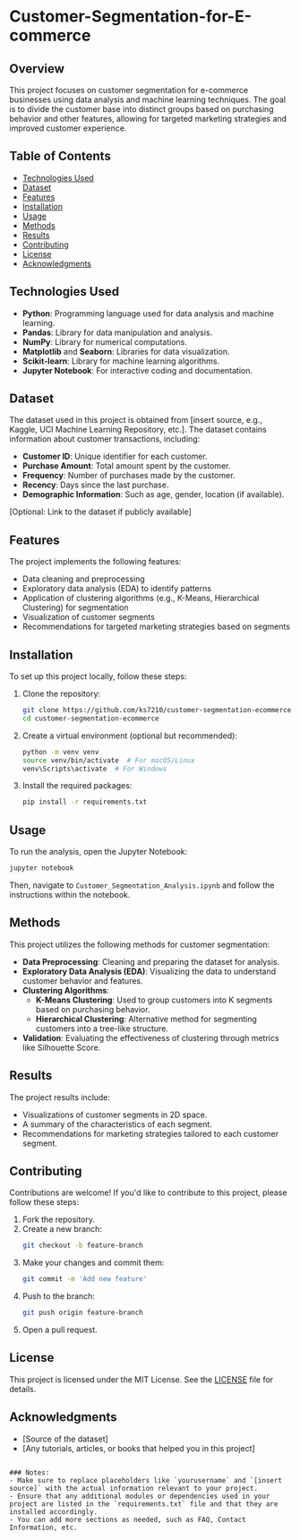 # Customer-Segmentation-for-E-commerce


## Overview

This project focuses on customer segmentation for e-commerce businesses using data analysis and machine learning techniques. The goal is to divide the customer base into distinct groups based on purchasing behavior and other features, allowing for targeted marketing strategies and improved customer experience.

## Table of Contents

- [Technologies Used](#technologies-used)
- [Dataset](#dataset)
- [Features](#features)
- [Installation](#installation)
- [Usage](#usage)
- [Methods](#methods)
- [Results](#results)
- [Contributing](#contributing)
- [License](#license)
- [Acknowledgments](#acknowledgments)

## Technologies Used

- **Python**: Programming language used for data analysis and machine learning.
- **Pandas**: Library for data manipulation and analysis.
- **NumPy**: Library for numerical computations.
- **Matplotlib** and **Seaborn**: Libraries for data visualization.
- **Scikit-learn**: Library for machine learning algorithms.
- **Jupyter Notebook**: For interactive coding and documentation.

## Dataset

The dataset used in this project is obtained from [insert source, e.g., Kaggle, UCI Machine Learning Repository, etc.]. The dataset contains information about customer transactions, including:

- **Customer ID**: Unique identifier for each customer.
- **Purchase Amount**: Total amount spent by the customer.
- **Frequency**: Number of purchases made by the customer.
- **Recency**: Days since the last purchase.
- **Demographic Information**: Such as age, gender, location (if available).

[Optional: Link to the dataset if publicly available]

## Features

The project implements the following features:

- Data cleaning and preprocessing
- Exploratory data analysis (EDA) to identify patterns
- Application of clustering algorithms (e.g., K-Means, Hierarchical Clustering) for segmentation
- Visualization of customer segments
- Recommendations for targeted marketing strategies based on segments

## Installation

To set up this project locally, follow these steps:

1. Clone the repository:
   ```bash
   git clone https://github.com/ks7210/customer-segmentation-ecommerce.git
   cd customer-segmentation-ecommerce


2. Create a virtual environment (optional but recommended):
   ```bash
   python -m venv venv
   source venv/bin/activate  # For macOS/Linux
   venv\Scripts\activate  # For Windows
   ```

3. Install the required packages:
   ```bash
   pip install -r requirements.txt
   ```

## Usage

To run the analysis, open the Jupyter Notebook:
```bash
jupyter notebook
```
Then, navigate to `Customer_Segmentation_Analysis.ipynb` and follow the instructions within the notebook.

## Methods

This project utilizes the following methods for customer segmentation:

- **Data Preprocessing**: Cleaning and preparing the dataset for analysis.
- **Exploratory Data Analysis (EDA)**: Visualizing the data to understand customer behavior and features.
- **Clustering Algorithms**:
  - **K-Means Clustering**: Used to group customers into K segments based on purchasing behavior.
  - **Hierarchical Clustering**: Alternative method for segmenting customers into a tree-like structure.
- **Validation**: Evaluating the effectiveness of clustering through metrics like Silhouette Score.

## Results

The project results include:

- Visualizations of customer segments in 2D space.
- A summary of the characteristics of each segment.
- Recommendations for marketing strategies tailored to each customer segment.

## Contributing

Contributions are welcome! If you'd like to contribute to this project, please follow these steps:

1. Fork the repository.
2. Create a new branch:
   ```bash
   git checkout -b feature-branch
   ```
3. Make your changes and commit them:
   ```bash
   git commit -m 'Add new feature'
   ```
4. Push to the branch:
   ```bash
   git push origin feature-branch
   ```
5. Open a pull request.

## License

This project is licensed under the MIT License. See the [LICENSE](LICENSE) file for details.

## Acknowledgments

- [Source of the dataset]
- [Any tutorials, articles, or books that helped you in this project]

```

### Notes:
- Make sure to replace placeholders like `yourusername` and `[insert source]` with the actual information relevant to your project.
- Ensure that any additional modules or dependencies used in your project are listed in the `requirements.txt` file and that they are installed accordingly.
- You can add more sections as needed, such as FAQ, Contact Information, etc.
